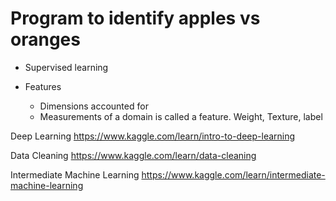 # Program to identify apples vs oranges

- Supervised learning

- Features
  - Dimensions accounted for
  - Measurements of a domain is called a feature. Weight, Texture, label

Deep Learning
https://www.kaggle.com/learn/intro-to-deep-learning

Data Cleaning
https://www.kaggle.com/learn/data-cleaning

Intermediate Machine Learning
https://www.kaggle.com/learn/intermediate-machine-learning
